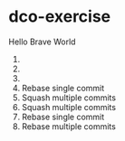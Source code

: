 # dco-exercise

Hello Brave World

1.
2.
3.
4. Rebase single commit
5. Squash multiple commits
6. Squash multiple commits
7. Rebase single commit
8. Rebase multiple commits

